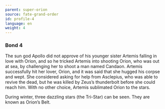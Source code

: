 ```yaml
---
parent: super-orion
source: fate-grand-order
id: profile-4
language: en
weight: 4
---
```


### Bond 4

The sun god Apollo did not approve of his younger sister Artemis falling in love with Orion, and so he tricked Artemis into shooting Orion, who was out at sea, by challenging her to shoot a man named Candaon. Artemis successfully hit her lover, Orion, and it was said that she hugged his corpse and wept.
She considered asking for help from Asclepius, who was able to revive the dead, but he was killed by Zeus’s thunderbolt before she could reach him. With no other choice, Artemis sublimated Orion to the stars.

During winter, three dazzling stars (the Tri-Star) can be seen. They are known as Orion’s Belt.
